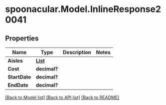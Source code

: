 # spoonacular.Model.InlineResponse20041
## Properties

Name | Type | Description | Notes
------------ | ------------- | ------------- | -------------
**Aisles** | [**List<InlineResponse20041Aisles>**](InlineResponse20041Aisles.md) |  | 
**Cost** | **decimal?** |  | 
**StartDate** | **decimal?** |  | 
**EndDate** | **decimal?** |  | 

[[Back to Model list]](../README.md#documentation-for-models) [[Back to API list]](../README.md#documentation-for-api-endpoints) [[Back to README]](../README.md)

